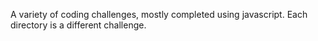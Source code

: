 A variety of coding challenges, mostly completed using javascript. Each directory is a different challenge.